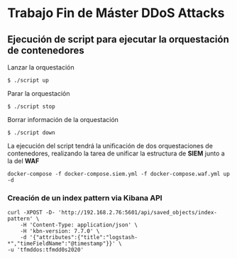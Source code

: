 # Trabajo Fin de Máster DDoS Attacks
## Ejecución de script para ejecutar la orquestación de contenedores
Lanzar la orquestación
```console
$ ./script up
```
Parar la orquestación
```console
$ ./script stop
```
Borrar información de la orquestación
```console
$ ./script down
```
La ejecución del script tendrá la unificación de dos orquestaciones de contenedores, realizando la tarea de unificar la estructura de **SIEM** junto a la del **WAF**
```
docker-compose -f docker-compose.siem.yml -f docker-compose.waf.yml up -d
```

### Creación de un index pattern via Kibana API
```console
curl -XPOST -D- 'http://192.168.2.76:5601/api/saved_objects/index-pattern' \
    -H 'Content-Type: application/json' \
    -H 'kbn-version: 7.7.0' \
    -d '{"attributes":{"title":"logstash-*","timeFieldName":"@timestamp"}}' \
-u 'tfmddos:tfmdd0s2020'
```